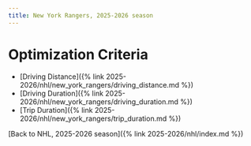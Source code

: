 ```yaml
---
title: New York Rangers, 2025-2026 season
---
```


# Optimization Criteria
- [Driving Distance]({% link 2025-2026/nhl/new_york_rangers/driving_distance.md %})
- [Driving Duration]({% link 2025-2026/nhl/new_york_rangers/driving_duration.md %})
- [Trip Duration]({% link 2025-2026/nhl/new_york_rangers/trip_duration.md %})

[Back to NHL, 2025-2026 season]({% link 2025-2026/nhl/index.md %})
